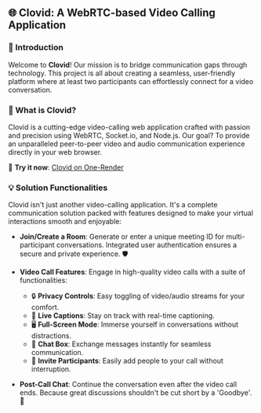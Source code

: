 🌐 **Clovid: A WebRTC-based Video Calling Application**
---

### 🌟 Introduction
Welcome to **Clovid**! Our mission is to bridge communication gaps through technology. This project is all about creating a seamless, user-friendly platform where at least two participants can effortlessly connect for a video conversation.

### 🚀 What is Clovid?
Clovid is a cutting-edge video-calling web application crafted with passion and precision using WebRTC, Socket.io, and Node.js. Our goal? To provide an unparalleled peer-to-peer video and audio communication experience directly in your web browser.

🔗 **Try it now**: [Clovid on One-Render](https://clovid.onrender.com/)

### 💡 Solution Functionalities
Clovid isn't just another video-calling application. It's a complete communication solution packed with features designed to make your virtual interactions smooth and enjoyable:

- **Join/Create a Room**: Generate or enter a unique meeting ID for multi-participant conversations. Integrated user authentication ensures a secure and private experience. 🛡️
  
- **Video Call Features**: Engage in high-quality video calls with a suite of functionalities:
  - 🔒 **Privacy Controls**: Easy toggling of video/audio streams for your comfort.
  - 📝 **Live Captions**: Stay on track with real-time captioning.
  - 🖥️ **Full-Screen Mode**: Immerse yourself in conversations without distractions.
  - 💬 **Chat Box**: Exchange messages instantly for seamless communication.
  - 📨 **Invite Participants**: Easily add people to your call without interruption.

- **Post-Call Chat**: Continue the conversation even after the video call ends. Because great discussions shouldn't be cut short by a 'Goodbye'. 💬

